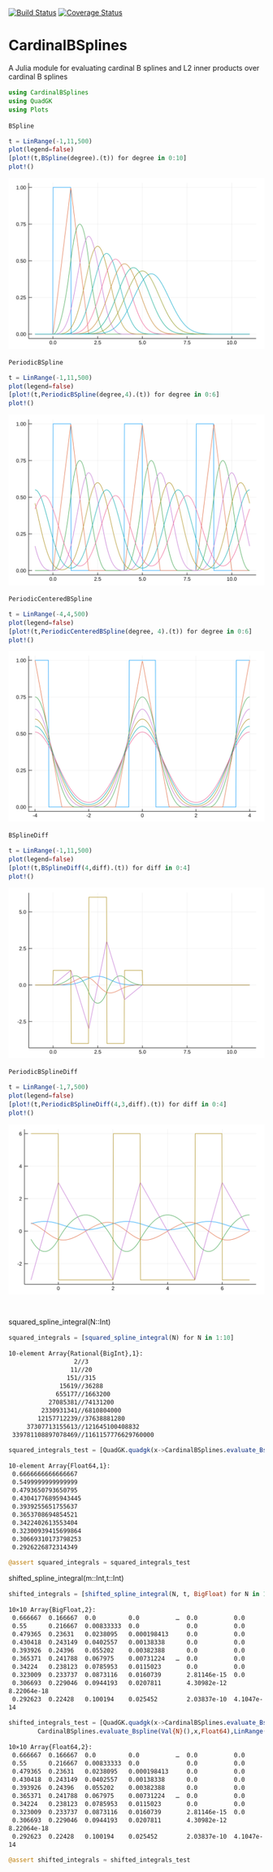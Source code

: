 
 [![Build Status](https://travis-ci.org/vincentcp/CardinalBSplines.svg?branch=master)](https://travis-ci.org/vincentcp/CardinalBSplines)
 [![Coverage Status](https://coveralls.io/repos/github/vincentcp/CardinalBSplines/badge.svg?branch=master)](https://coveralls.io/github/vincentcp/CardinalBSplines?branch=master)
 # CardinalBSplines

A Julia module for evaluating cardinal B splines and L2 inner products over cardinal B splines



```julia
using CardinalBSplines
using QuadGK
using Plots
```

`BSpline`


```julia
t = LinRange(-1,11,500)
plot(legend=false)
[plot!(t,BSpline(degree).(t)) for degree in 0:10]
plot!()
```




![svg](README_files/README_3_0.svg)



`PeriodicBSpline`


```julia
t = LinRange(-1,11,500)
plot(legend=false)
[plot!(t,PeriodicBSpline(degree,4).(t)) for degree in 0:6]
plot!()
```




![svg](README_files/README_5_0.svg)



`PeriodicCenteredBSpline`


```julia
t = LinRange(-4,4,500)
plot(legend=false)
[plot!(t,PeriodicCenteredBSpline(degree, 4).(t)) for degree in 0:6]
plot!()
```




![svg](README_files/README_7_0.svg)



`BSplineDiff`


```julia
t = LinRange(-1,11,500)
plot(legend=false)
[plot!(t,BSplineDiff(4,diff).(t)) for diff in 0:4]
plot!()
```




![svg](README_files/README_9_0.svg)



`PeriodicBSplineDiff`


```julia
t = LinRange(-1,7,500)
plot(legend=false)
[plot!(t,PeriodicBSplineDiff(4,3,diff).(t)) for diff in 0:4]
plot!()
```




![svg](README_files/README_11_0.svg)




```julia

```


```julia

```

squared_spline_integral(N::Int)


```julia
squared_integrals = [squared_spline_integral(N) for N in 1:10]
```




    10-element Array{Rational{BigInt},1}:
                      2//3                  
                     11//20                 
                    151//315                
                  15619//36288              
                 655177//1663200            
               27085381//74131200           
             2330931341//6810804000         
            12157712239//37638881280        
         37307713155613//121645100408832    
     339781108897078469//1161157776629760000




```julia
squared_integrals_test = [QuadGK.quadgk(x->CardinalBSplines.evaluate_Bspline(Val{N}(),x,Float64)^2,LinRange(0,11,12)...)[1] for N in 1:10]
```




    10-element Array{Float64,1}:
     0.6666666666666667 
     0.5499999999999999 
     0.4793650793650795 
     0.43041776895943445
     0.3939255651755637 
     0.3653708694854521 
     0.3422402613553404 
     0.32300939415699864
     0.30669310173798253
     0.2926226872314349 




```julia
@assert squared_integrals ≈ squared_integrals_test
```

shifted_spline_integral(m::Int,t::Int)


```julia
shifted_integrals = [shifted_spline_integral(N, t, BigFloat) for N in 1:10, t in 0:9]
```




    10×10 Array{BigFloat,2}:
     0.666667  0.166667  0.0         0.0          …  0.0          0.0        
     0.55      0.216667  0.00833333  0.0             0.0          0.0        
     0.479365  0.23631   0.0238095   0.000198413     0.0          0.0        
     0.430418  0.243149  0.0402557   0.00138338      0.0          0.0        
     0.393926  0.24396   0.055202    0.00382388      0.0          0.0        
     0.365371  0.241788  0.067975    0.00731224   …  0.0          0.0        
     0.34224   0.238123  0.0785953   0.0115023       0.0          0.0        
     0.323009  0.233737  0.0873116   0.0160739       2.81146e-15  0.0        
     0.306693  0.229046  0.0944193   0.0207811       4.30982e-12  8.22064e-18
     0.292623  0.22428   0.100194    0.025452        2.03837e-10  4.1047e-14 




```julia
shifted_integrals_test = [QuadGK.quadgk(x->CardinalBSplines.evaluate_Bspline(Val{N}(),x-t,Float64)*
        CardinalBSplines.evaluate_Bspline(Val{N}(),x,Float64),LinRange(0,11,12)...)[1] for N in 1:10, t in 0:9]
```




    10×10 Array{Float64,2}:
     0.666667  0.166667  0.0         0.0          …  0.0          0.0        
     0.55      0.216667  0.00833333  0.0             0.0          0.0        
     0.479365  0.23631   0.0238095   0.000198413     0.0          0.0        
     0.430418  0.243149  0.0402557   0.00138338      0.0          0.0        
     0.393926  0.24396   0.055202    0.00382388      0.0          0.0        
     0.365371  0.241788  0.067975    0.00731224   …  0.0          0.0        
     0.34224   0.238123  0.0785953   0.0115023       0.0          0.0        
     0.323009  0.233737  0.0873116   0.0160739       2.81146e-15  0.0        
     0.306693  0.229046  0.0944193   0.0207811       4.30982e-12  8.22064e-18
     0.292623  0.22428   0.100194    0.025452        2.03837e-10  4.1047e-14 




```julia
@assert shifted_integrals ≈ shifted_integrals_test
```


```julia

```


```julia

```
